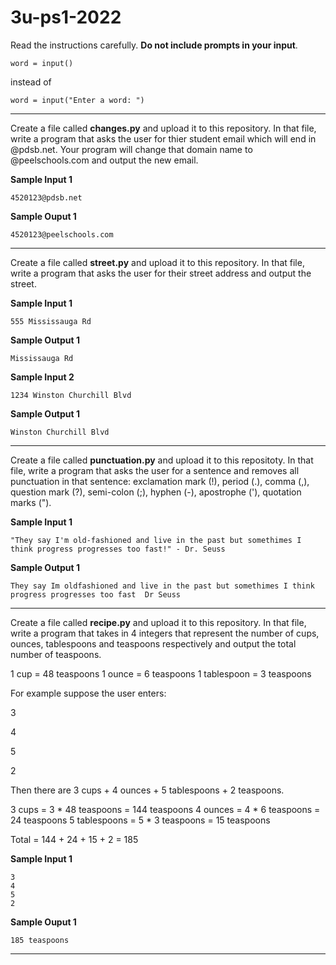 # 3u-ps1-2022

Read the instructions carefully. **Do not include prompts in your input**.

```
word = input()
```

instead of

```
word = input("Enter a word: ")
```

---

Create a file called **changes.py** and upload it to this repository. In that file, write a program that asks the user for thier student email which will end in @pdsb.net. Your program will change that domain name to @peelschools.com and output the new email.

**Sample Input 1**
```
4520123@pdsb.net
```

**Sample Ouput 1**
```
4520123@peelschools.com
```
---

Create a file called **street.py** and upload it to this repository. In that file, write a program that asks the user for their street address and output the street.

**Sample Input 1**
 ```
 555 Mississauga Rd
 ```
 
 **Sample Output 1**
 ```
Mississauga Rd
 ```
 
 **Sample Input 2**
 ```
1234 Winston Churchill Blvd
 ```
 
 **Sample Output 1**
 ```
Winston Churchill Blvd
 ```
---

Create a file called **punctuation.py** and upload it to this repositoty. In that file, write a program that asks the user for a sentence and removes all punctuation in that sentence: exclamation mark (!), period (.), comma (,), question mark (?), semi-colon (;), hyphen (-), apostrophe ('), quotation marks (").

**Sample Input 1**
```
"They say I'm old-fashioned and live in the past but somethimes I think progress progresses too fast!" - Dr. Seuss
```

**Sample Output 1**
```
They say Im oldfashioned and live in the past but somethimes I think progress progresses too fast  Dr Seuss
```
---

Create a file called **recipe.py** and upload it to this repository. In that file, write a program that takes in 4 integers that represent the number of cups, ounces, tablespoons and teaspoons respectively and output the total number of teaspoons.

1 cup = 48 teaspoons
1 ounce = 6 teaspoons
1 tablespoon = 3 teaspoons

For example suppose the user enters:

3

4

5

2

Then there are 3 cups + 4 ounces + 5 tablespoons + 2 teaspoons.

3 cups = 3 * 48 teaspoons = 144 teaspoons
4 ounces = 4 * 6 teaspoons = 24 teaspoons
5 tablespoons = 5 * 3 teaspoons = 15 teaspoons

Total = 144 + 24 + 15 + 2 = 185 

**Sample Input 1**
```
3
4
5
2
```

**Sample Ouput 1**
```
185 teaspoons
```
---
